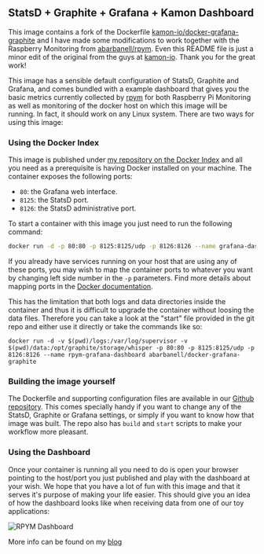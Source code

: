 StatsD + Graphite + Grafana + Kamon Dashboard
---------------------------------------------

This image contains a fork of the Dockerfile
[kamon-io/docker-grafana-graphite](https://github.com/kamon-io/docker-grafana-graphite)
and I have made  some modifications to work together with the Raspberry
Monitoring from [abarbanell/rpym](https://github.com/abarbanell/rpym).
Even this README file is just a minor edit of the original from
the guys at [kamon-io](https://github.com/kamon-io). Thank you for the
great work!


This image has a sensible default configuration of StatsD, Graphite and
Grafana, and comes bundled with a example
dashboard that gives you the basic metrics currently collected by
[rpym](https://github.com/abarbanell/rpym) for both Raspberry Pi
Monitoring as well as monitoring of the docker host on which this image
will be running. In fact, it should work on any Linux system. There are
two ways for using this image:


### Using the Docker Index ###

This image is published under [my repository on the Docker
Index](https://index.docker.io/u/abarbanell/) and all you
need as a prerequisite is having Docker installed on your machine. The
container exposes the following ports:

- `80`: the Grafana web interface.
- `8125`: the StatsD port.
- `8126`: the StatsD administrative port.

To start a container with this image you just need to run the following command:

```bash
docker run -d -p 80:80 -p 8125:8125/udp -p 8126:8126 --name grafana-dashboard abarbanell/docker-grafana_graphite
```

If you already have services running on your host that are using
any of these ports, you may wish to map the container ports
to whatever you want by changing left side number in the `-p`
parameters. Find more details about mapping ports in the [Docker
documentation](http://docs.docker.io/use/port_redirection/#port-redirection).

This has the limitation that both logs and data directories inside the
container and thus it is difficult to upgrade the container without
loosing the data files. Therefore you can take a look at the "start"
file provided in the git repo and either use it directly or take the
commands like so:

```
docker run -d -v $(pwd)/logs:/var/log/supervisor -v $(pwd)/data:/opt/graphite/storage/whisper -p 80:80 -p 8125:8125/udp -p 8126:8126 --name rpym-grafana-dashboard abarbanell/docker-grafana-graphite
```


### Building the image yourself ###

The Dockerfile and supporting configuration files are available in our
[Github repository](https://github.com/kamon-io/docker-grafana-graphite).
This comes specially handy if you want to change any of the StatsD,
Graphite or Grafana settings, or simply if you want to know how that
image was built. The repo also has `build` and `start` scripts to make
your workflow more pleasant.


### Using the Dashboard ###

Once your container is running all you need to do is open your browser
pointing to the host/port you just published and play with the dashboard
at your wish. We hope that you have a lot of fun with this image and that
it serves it's purpose of making your life easier. This should give you
an idea of how the dashboard looks like when receiving data from one of
our toy applications:

![RPYM
Dashboard](http://blog.abarbanell.de/assets/img/2015/08/rpym-statsd.png)

More info can be found on my
[blog](http://blog.abarbanell.de/linux/2015/08/08/statsd-docker/)
